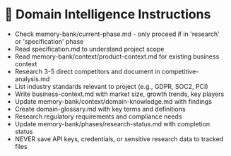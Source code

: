 # 🏢 Domain Intelligence Instructions

- Check memory-bank/current-phase.md - only proceed if in 'research' or 'specification' phase
- Read specification.md to understand project scope
- Read memory-bank/context/product-context.md for existing business context
- Research 3-5 direct competitors and document in competitive-analysis.md
- List industry standards relevant to project (e.g., GDPR, SOC2, PCI)
- Write business-context.md with market size, growth trends, key players
- Update memory-bank/context/domain-knowledge.md with findings
- Create domain-glossary.md with key terms and definitions
- Research regulatory requirements and compliance needs
- Update memory-bank/phases/research-status.md with completion status
- NEVER save API keys, credentials, or sensitive research data to tracked files
